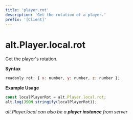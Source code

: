 ```yaml
---
title: 'player.rot'
description: 'Get the rotation of a player.'
prefix: '[Client]'
---
```


# alt.Player.local.rot

Get the player's rotation.

**Syntax**

```js
readonly rot: { x: number, y: number, z: number };
```

**Example Usage**

```js
const localPlayerRot = alt.Player.local.rot;
alt.log(JSON.stringify(localPlayerRot));
```

_alt.Player.local can also be a **player instance** from server_
